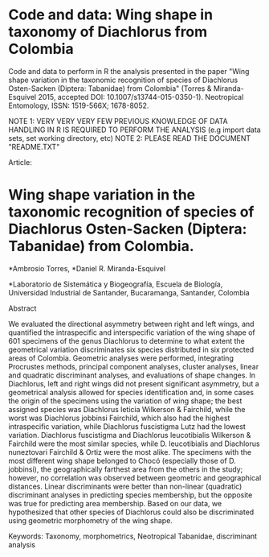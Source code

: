 # Code and data: Wing shape in taxonomy of Diachlorus from Colombia
Code and data to perform in R the analysis presented in the paper "Wing shape variation in the taxonomic recognition of species of Diachlorus Osten-Sacken (Diptera: Tabanidae) from Colombia" (Torres &amp; Miranda-Esquivel 2015, accepted DOI: 10.1007/s13744-015-0350-1). Neotropical Entomology, ISSN: 1519-566X; 1678-8052.

NOTE 1: VERY VERY VERY FEW PREVIOUS KNOWLEDGE OF DATA HANDLING IN R IS REQUIRED TO PERFORM THE ANALYSIS (e.g import data sets, set working directory, etc) 
NOTE 2: PLEASE READ THE DOCUMENT "README.TXT"

Article:

# Wing shape variation in the taxonomic recognition of species of Diachlorus Osten-Sacken (Diptera: Tabanidae) from Colombia.

*Ambrosio Torres, *Daniel R. Miranda-Esquivel

*Laboratorio de Sistemática y Biogeografía, Escuela de Biología, Universidad Industrial de Santander, Bucaramanga, Santander, Colombia

Abstract

We evaluated the directional asymmetry between right and left wings, and quantified the intraspecific and interspecific variation of the wing shape of  601 specimens of the genus Diachlorus to determine to what extent the geometrical variation discriminates six species distributed in six protected areas of Colombia. Geometric analyses were performed, integrating Procrustes methods, principal component analyses, cluster analyses, linear and quadratic discriminant analyses, and evaluations of shape changes. In Diachlorus, left and right wings did not present significant asymmetry, but a geometrical analysis allowed for species identification and, in some cases the origin of the specimens using the variation of wing shape; the best assigned species was Diachlorus leticia Wilkerson & Fairchild, while the worst was Diachlorus jobbinsi Fairchild, which also had the highest intraspecific variation, while Diachlorus fuscistigma Lutz had the lowest variation. Diachlorus fuscistigma and Diachlorus leucotibialis Wilkerson & Fairchild  were the most similar species, while D. leucotibialis and Diachlorus nuneztovari Fairchild & Ortiz were the most alike. The specimens with the most different wing shape belonged to Chocó (especially those of D. jobbinsi), the geographically farthest area from the others in the study; however,  no correlation was observed between geometric and geographical distances. Linear discriminants were better than non-linear (quadratic) discriminant analyses in predicting species membership, but the opposite was true for predicting area membership. Based on our data, we hypothesized that other species of Diachlorus could also be discriminated using geometric morphometry of the wing shape.

Keywords: Taxonomy, morphometrics, Neotropical Tabanidae, discriminant analysis


